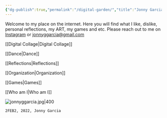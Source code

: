 ```yaml
---
{"dg-publish":true,"permalink":"/digital-garden/","title":"Jonny Garcia Space","tags":["gardenEntry"],"created":"2024-01-01T11:09:40.900-05:00","updated":"2024-01-13T10:53:07.543-05:00"}
---
```


Welcome to my place on the internet. Here you will find what I like, dislike, personal reflections, my ART, my games and etc. Please reach out to me on [Instagram](https://www.instagram.com/art.by.jonny/) or jonnyggarcia@gmail.com

[[Digital Collage\|Digital Collage]]

[[Dance\|Dance]]

[[Reflections\|Reflections]]

[[Organization\|Organization]]

[[Games\|Games]]

[[Who am I\|Who am I]]

![jonnyggarcia.jpg|400](/img/user/MEDIA/jonnyggarcia.jpg)
```
2FEB2, 2022, Jonny Garcia
```


<script type="text/javascript" src="https://cdnjs.buymeacoffee.com/1.0.0/button.prod.min.js" data-name="bmc-button" data-slug="jonnygarcia" data-color="#FFDD00" data-emoji="" data-font="Cookie" data-text="Buy me a coffee" data-outline-color="#000000" data-font-color="#000000" data-coffee-color="#ffffff" ></script>
